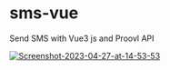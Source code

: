 # sms-vue
Send SMS with Vue3 js and Proovl API


<a href="https://ibb.co/82sh0KG"><img src="https://i.ibb.co/tcKd4mn/Screenshot-2023-04-27-at-14-53-53.png" alt="Screenshot-2023-04-27-at-14-53-53" border="0"></a>
